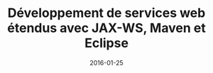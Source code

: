 ---
title: Développement de services web étendus avec JAX-WS, Maven et Eclipse
tags: [Service web, JAX-WS, SOAP, WSDL]
direct_link: https://github.com/mickaelbaron/jaxws-tutorial
image: /images/handsonlab-jaxws.jpg
description: Apprendre à développer des services web étendus ou SOAP avec JAX-WS, Maven et Eclipse.
category: Atelier
weight: 6
date: 2016-01-25
---